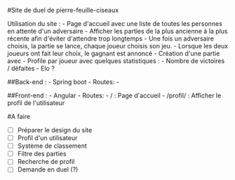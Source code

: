 #Site de duel de pierre-feuille-ciseaux

Utilisation du site : 
    - Page d'accueil avec une liste de toutes les personnes en attente d'un adversaire
        - Afficher les parties de la plus ancienne à la plus récente afin d'éviter d'attendre trop longtemps
        - Une fois un adversaire choisis, la partie se lance, chaque joueur choisis son jeu.
        - Lorsque les deux joueurs ont fait leur choix, le gagnant est annoncé
    - Création d'une partie avec 
    - Profile par joueur avec quelques statistiques : 
        - Nombre de victoires / défaites
        - Elo ? 

##Back-end : 
    - Spring boot
    - Routes:
        - 

##Front-end :
    - Angular
    - Routes:
        - / : Page d'accueil
        - /profil/<username> : Afficher le profil de l'utilisateur <username>

#A faire
- [ ] Préparer le design du site
- [ ] Profil d'un utilisateur
- [ ] Système de classement
- [ ] Filtre des parties
- [ ] Recherche de profil
- [ ] Demande en duel (?)
